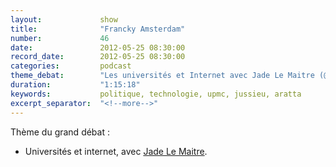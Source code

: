 ```yaml
---
layout:             show
title:              "Francky Amsterdam"
number:             46
date:               2012-05-25 08:30:00
record_date:        2012-05-25 08:30:00
categories:         podcast
theme_debat:        "Les universités et Internet avec Jade Le Maitre (@Aratta)."
duration:           "1:15:18"
keywords:           politique, technologie, upmc, jussieu, aratta
excerpt_separator:  "<!--more-->"
---
```



Thème du grand débat :

- Universités et internet, avec [Jade Le Maitre](https://twitter.com/aratta).
